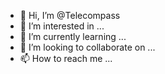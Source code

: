 - 👋 Hi, I’m @Telecompass
- 👀 I’m interested in ...
- 🌱 I’m currently learning ...
- 💞️ I’m looking to collaborate on ...
- 📫 How to reach me ...

<!---
Telecompass/Telecompass is a ✨ special ✨ repository because its `README.md` (this file) appears on your GitHub profile.
You can click the Preview link to take a look at your changes.
--->
